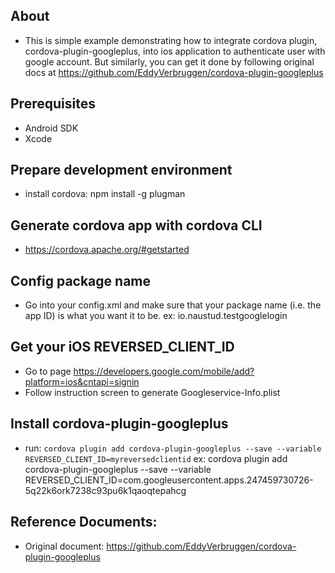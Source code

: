 ## About
- This is simple example demonstrating how to integrate cordova plugin, cordova-plugin-googleplus, into ios application to authenticate user with google account. But similarly, you can get it done by following original docs at https://github.com/EddyVerbruggen/cordova-plugin-googleplus

## Prerequisites
- Android SDK
- Xcode

## Prepare development environment
- install cordova: npm install -g plugman

## Generate cordova app with cordova CLI
- https://cordova.apache.org/#getstarted

## Config package name
- Go into your config.xml and make sure that your package name (i.e. the app ID) is what you want it to be. ex: io.naustud.testgooglelogin

## Get your iOS REVERSED_CLIENT_ID
- Go to page https://developers.google.com/mobile/add?platform=ios&cntapi=signin
- Follow instruction screen to generate Googleservice-Info.plist

## Install cordova-plugin-googleplus
- run: `cordova plugin add cordova-plugin-googleplus --save --variable REVERSED_CLIENT_ID=myreversedclientid`
ex: cordova plugin add cordova-plugin-googleplus --save --variable REVERSED_CLIENT_ID=com.googleusercontent.apps.247459730726-5q22k6ork7238c93pu6k1qaoqtepahcg

## Reference Documents:
- Original document: https://github.com/EddyVerbruggen/cordova-plugin-googleplus

